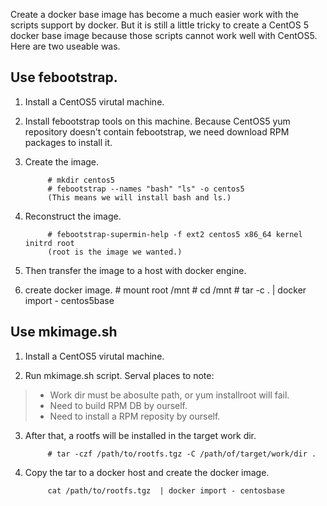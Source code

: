 Create a docker base image has become a much easier work with the scripts support by docker.
But it is still a little tricky to create a CentOS 5 docker base image because those scripts cannot work well with CentOS5.
Here are two useable was.

## Use febootstrap.

1. Install a CentOS5 virutal machine.

2. Install febootstrap tools on this machine. Because CentOS5 yum repository doesn't contain febootstrap, we need download RPM packages to install it.

3. Create the image.

            # mkdir centos5
            # febootstrap --names "bash" "ls" -o centos5
            (This means we will install bash and ls.)

4. Reconstruct the image.

            # febootstrap-supermin-help -f ext2 centos5 x86_64 kernel initrd root
            (root is the image we wanted.)

5. Then transfer the image to a host with docker engine.

6. create docker image.
            # mount root /mnt
            # cd /mnt
            # tar -c . | docker import - centos5base

## Use mkimage.sh

1. Install a CentOS5 virutal machine.

2. Run mkimage.sh script. Serval places to note:

>* Work dir must be abosulte path, or yum installroot will fail.
>* Need to build RPM DB by ourself.
>* Need to install a RPM reposity by ourself.

3. After that, a rootfs will be installed in the target work dir.
            
            # tar -czf /path/to/rootfs.tgz -C /path/of/target/work/dir .

4. Copy the tar to a docker host and create the docker image.
            
            cat /path/to/rootfs.tgz  | docker import - centosbase
